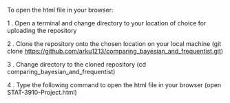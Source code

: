 To open the html file in your browser:

1 . Open a terminal and change directory to your location of choice for uploading the repository

2 . Clone the repository onto the chosen location on your local machine (git clone https://github.com/arku1213/comparing_bayesian_and_frequentist.git)

3 . Change directory to the cloned repository (cd comparing_bayesian_and_frequentist)

4 . Type the following command to open the html file in your browser (open STAT-3910-Project.html)
